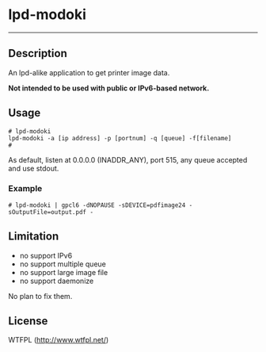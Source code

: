 # lpd-modoki

---
## Description

An lpd-alike application to get printer image data.

**Not intended to be used with public or IPv6-based network.**


## Usage

```
# lpd-modoki
lpd-modoki -a [ip address] -p [portnum] -q [queue] -f[filename]
#
```

As default, listen at 0.0.0.0 (INADDR_ANY), port 515, any queue accepted and use stdout.

### Example

```
# lpd-modoki | gpcl6 -dNOPAUSE -sDEVICE=pdfimage24 -sOutputFile=output.pdf -
```

## Limitation

- no support IPv6
- no support multiple queue
- no support large image file
- no support daemonize

No plan to fix them.

## License

WTFPL (http://www.wtfpl.net/)
